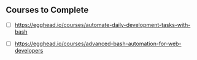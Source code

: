 ## Courses to Complete

 - [ ] https://egghead.io/courses/automate-daily-development-tasks-with-bash

 - [ ] https://egghead.io/courses/advanced-bash-automation-for-web-developers
